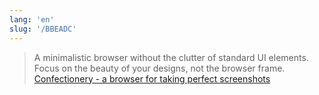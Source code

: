 ```yaml
---
lang: 'en'
slug: '/BBEADC'
---
```


> A minimalistic browser without the clutter of standard UI elements. Focus on the beauty of your designs, not the browser frame. [Confectionery - a browser for taking perfect screenshots](https://confectioneryapp.com/)